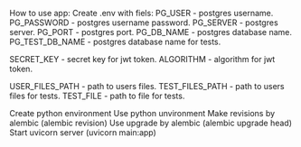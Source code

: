 How to use app:
Create .env with fiels:
  PG_USER - postgres username.
  PG_PASSWORD - postgres username password.
  PG_SERVER - postgres server.
  PG_PORT - postgres port.
  PG_DB_NAME - postgres database name.
  PG_TEST_DB_NAME - postgres database name for tests.
  
  SECRET_KEY - secret key for jwt token.
  ALGORITHM - algorithm for jwt token.
  
  USER_FILES_PATH - path to users files.
  TEST_FILES_PATH - path to users files for tests.
  TEST_FILE - path to file for tests.

Create python environment
Use python unvironment
Make revisions by alembic (alembic revision)
Use upgrade by alembic (alembic upgrade head)
Start uvicorn server (uvicorn main:app)
